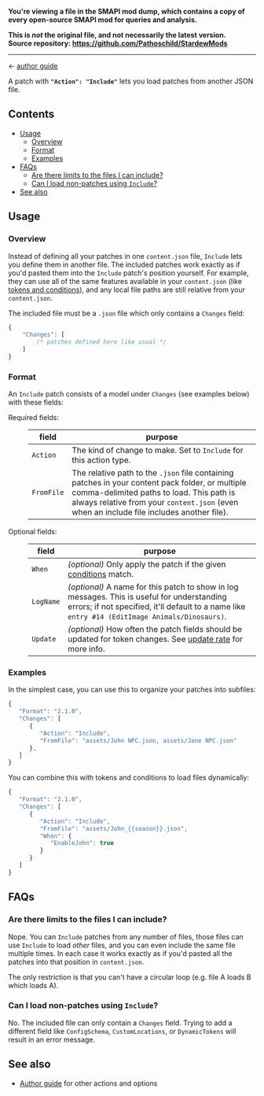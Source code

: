 **You're viewing a file in the SMAPI mod dump, which contains a copy of every open-source SMAPI mod
for queries and analysis.**

**This is _not_ the original file, and not necessarily the latest version.**  
**Source repository: https://github.com/Pathoschild/StardewMods**

----

← [author guide](../author-guide.md)

A patch with **`"Action": "Include"`** lets you load patches from another JSON file.

## Contents
* [Usage](#usage)
  * [Overview](#overview)
  * [Format](#format)
  * [Examples](#examples)
* [FAQs](#faqs)
  * [Are there limits to the files I can include?](#are-there-limits-to-the-files-i-can-include)
  * [Can I load non-patches using `Include`?](#can-i-load-non-patches-using-include)
* [See also](#see-also)

## Usage
### Overview
Instead of defining all your patches in one `content.json` file, `Include` lets you define them
in another file. The included patches work exactly as if you'd pasted them into the `Include`
patch's position yourself. For example, they can use all of the same features  available in your
`content.json` (like [tokens and conditions](../author-guide.md#tokens)), and any local file paths
are still relative from your `content.json`.

The included file must be a `.json` file which only contains a `Changes` field:
```js
{
    "Changes": [
        /* patches defined here like usual */
    ]
}
```

### Format
An `Include` patch consists of a model under `Changes` (see examples below) with these fields:

<dl>
<dt>Required fields:</dt>
<dd>

field     | purpose
--------- | -------
`Action`  | The kind of change to make. Set to `Include` for this action type.
`FromFile` | The relative path to the `.json` file containing patches in your content pack folder, or multiple comma-delimited paths to load. This path is always relative from your `content.json` (even when an include file includes another file).

</td>
</tr>

</dd>
<dt>Optional fields:</dt>
<dd>

field     | purpose
--------- | -------
`When`    | _(optional)_ Only apply the patch if the given [conditions](../author-guide.md#conditions) match.
`LogName` | _(optional)_ A name for this patch to show in log messages. This is useful for understanding errors; if not specified, it'll default to a name like `entry #14 (EditImage Animals/Dinosaurs)`.
`Update`  | _(optional)_ How often the patch fields should be updated for token changes. See [update rate](../author-guide.md#update-rate) for more info.

</dd>
</dl>

### Examples
In the simplest case, you can use this to organize your patches into subfiles:

```js
{
   "Format": "2.1.0",
   "Changes": [
      {
         "Action": "Include",
         "FromFile": "assets/John NPC.json, assets/Jane NPC.json"
      },
   ]
}
```

You can combine this with tokens and conditions to load files dynamically:

```js
{
   "Format": "2.1.0",
   "Changes": [
      {
         "Action": "Include",
         "FromFile": "assets/John_{{season}}.json",
         "When": {
            "EnableJohn": true
         }
      }
   ]
}
```

## FAQs
### Are there limits to the files I can include?
Nope. You can `Include` patches from any number of files, those files can use `Include` to load
_other_ files, and you can even include the same file multiple times. In each case it works exactly
as if you'd pasted all the patches into that position in `content.json`.

The only restriction is that you can't have a circular loop (e.g. file A loads B which loads A).

### Can I load non-patches using `Include`?
No. The included file can only contain a `Changes` field. Trying to add a different field like
`ConfigSchema`, `CustomLocations`, or `DynamicTokens` will result in an error message.

## See also
* [Author guide](../author-guide.md) for other actions and options
